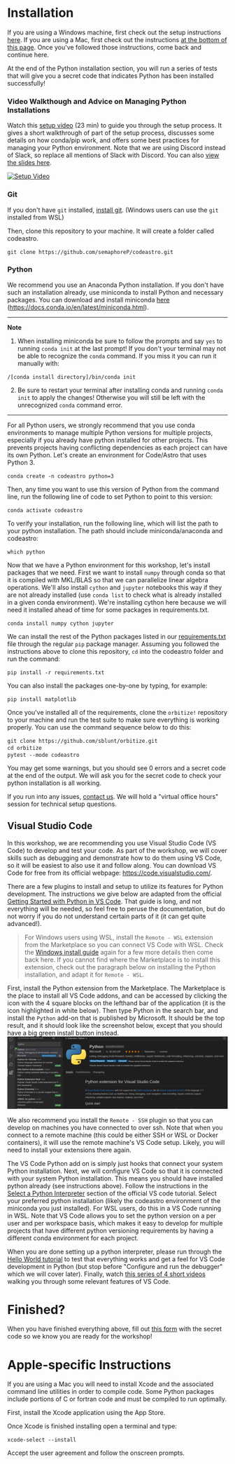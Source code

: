 # Installation

If you are using a Windows machine, first check out the setup instructions 
[here](https://github.com/semaphoreP/codeastro/blob/main/Day0/INSTALL_WINDOWS.md). If you are using a Mac, first check out the instructions [at the bottom of this page](https://github.com/semaphoreP/codeastro/blob/main/Day0/INSTALL.md#apple-specific-instructions). Once you've
followed those instructions, come back and continue here.

At the end of the Python installation section, you will run a series of tests that will give you a secret code that indicates Python has been installed successfully! 

### Video Walkthough and Advice on Managing Python Installations ###

Watch this [setup video](https://youtu.be/vpMbZdMeRAs) (23 min) to guide you through the setup process. It gives a short walkthrough of part of the setup process, discusses some details on how conda/pip work, and offers some best practices for managing your Python environment. Note that we are using Discord instead of Slack, so replace all mentions of Slack with Discord. You can also [view the slides here](https://docs.google.com/presentation/d/10PZgGP7SENmOKb6Xji4BX9POtVZcOpIYhaCsWUh-Qco/edit?usp=sharing). 

[![Setup Video](http://img.youtube.com/vi/vpMbZdMeRAs/0.jpg)](https://youtu.be/vpMbZdMeRAs "Setup Video")

### Git ###
If you don't have `git` installed, [install git](https://git-scm.com/downloads). (Windows users can use the `git` installed from WSL)

Then, clone this repository to your machine. It will create a folder called codeastro. 

    git clone https://github.com/semaphoreP/codeastro.git

### Python ###
We recommend you use an Anaconda Python installation. If you don't have such an installation already, use miniconda to install Python and necessary packages. You can download and install
miniconda [here](https://docs.conda.io/en/latest/miniconda.html) (https://docs.conda.io/en/latest/miniconda.html).


---
**Note**

1. When installing miniconda be sure to follow the prompts and say `yes` to running `conda init` at the last prompt! If you don't your terminal may not be able to recognize the `conda` command. If you miss it you can run it manually with:
```
/[conda install directory]/bin/conda init
```

2. Be sure to restart your terminal after installing conda and running `conda init` to apply the changes! Otherwise you will still be left with the unrecognized `conda` command error. 

---

For all Python users, we strongly recommend that you use conda environments to manage multiple Python versions for multiple projects, especially if you already have python installed for other projects. This prevents projects having conflicting dependencies as each project can have its own Python. Let's create an environment for Code/Astro that uses Python 3.

    conda create -n codeastro python=3

Then, any time you want to use this version of Python from the command line, run the following line of code to set Python to point to this version:

    conda activate codeastro

 To verify your installation, run the following line, which will list the path to your python installation. The path should include miniconda/anaconda and codeastro:

    which python

Now that we have a Python environment for this workshop, let's install packages that we need. First we want to install `numpy` through conda so that it is compiled with MKL/BLAS so that we can parallelize linear algebra operations. We'll also install `cython` and `jupyter` notebooks this way if they are not already installed (use `conda list` to check what is already installed in a given conda environment). We're installing cython here because we will need it installed ahead of time for some packages in requirements.txt. 

    conda install numpy cython jupyter

We can install the rest of the Python packages listed in our 
[requirements.txt](https://github.com/semaphoreP/codeastro/blob/main/requirements.txt) file through the regular `pip` package manager.
Assuming you followed the instructions above to clone this repository, `cd` into the codeastro folder and run the command:

    pip install -r requirements.txt

You can also install the packages one-by-one by typing, for example:

    pip install matplotlib

Once you've installed all of the requirements, clone the `orbitize!` repository to your machine and run the test suite to make sure everything is working properly. You can use the command sequence below to do this:

    git clone https://github.com/sblunt/orbitize.git
    cd orbitize
    pytest --mode codeastro

You may get some warnings, but you should see 0 errors and a secret code at the end of the output. We will ask you for the secret code to check your python installation is all working. 

If you run into any issues, [contact us](mailto:sblunt@caltech.edu). We will hold a "virtual office hours" session for 
technical setup questions.


## Visual Studio Code

In this workshop, we are recommending you use Visual Studio Code (VS Code) to develop and test your code. 
As part of the workshop, we will cover skills such as debugging and demonstrate how to do them using VS Code, so it will be easiest to also use it and follow along.
You can download VS Code for free from its official webpage: https://code.visualstudio.com/.

There are a few plugins to install and setup to utilize its features for Python development. The instructions we give below are adapted from the official [Getting Started with Python in VS Code](https://code.visualstudio.com/docs/python/python-tutorial). That guide is long, and not everything will be needed, so feel free to peruse the documentation, but do not worry if you do not understand certain parts of it (it can get quite advanced!). 

> For Windows users using WSL, install the `Remote - WSL` extension from the Marketplace so you can connect VS Code with WSL. Check the [Windows install guide](https://github.com/semaphoreP/codeastro/blob/main/Day0/INSTALL_WINDOWS.md) again for a few more details then come back here. If you cannot find where the Marketplace is to install this extension, check out the paragraph below on installing the Python installation, and adapt it for `Remote - WSL`. 

First, install the Python extension from the Marketplace. The Marketplace is the place to install all VS Code addons, and can be accessed by clicking the icon with the 4 square blocks on the lefthand bar of the application (it is the icon highlighted in white below). Then type Python in the search bar, and install the `Python` add-on that is published by Microsoft. It should be the top result, and it should look like the screenshot below, except that you should have a big green install button instead. 
![alt text](../imgs/vscode-python-install.png)

We also recommend you install the `Remote - SSH` plugin so that you can develop on machines you have connected to over ssh. Note that when you connect to a remote machine (this could be either SSH or WSL or Docker containers), it will use the remote machine's VS Code setup. Likely, you will need to install your extensions there again.

The VS Code Python add on is simply just hooks that connect your system Python installation. Next, we will configure VS Code so that it is connected with your system Python installation. This means you should have installed python already (see instructions above). Follow the instructions in the [Select a Python Interpreter](https://code.visualstudio.com/docs/python/python-tutorial#_select-a-python-interpreter) section of the official VS code tutorial. Select your preferred python installation (likely the codeastro environment of the miniconda you just installed). For WSL users, do this in a VS Code running in WSL. Note that VS Code allows you to set the python version on a per user and per workspace basis, which makes it easy to develop for multiple projects that have different python versioning requirements by having a different conda environment for each project. 

When you are done setting up a python interpreter, please run through the [Hello World tutorial](https://code.visualstudio.com/docs/python/python-tutorial) to test that everything works and get a feel for VS Code development in Python (but stop before "Configure and run the debugger" which we will cover later). Finally, watch [this series of 4 short videos](https://drive.google.com/drive/folders/1jzrm8Iy68LwKp7ndE6SVGDaviTNNaDRA?usp=sharing) walking you through some relevant features of VS Code.

# Finished?

When you have finished everything above, fill out [this form](https://drive.google.com/drive/folders/1jzrm8Iy68LwKp7ndE6SVGDaviTNNaDRA?usp=sharing) with the secret code so we know you are ready for the workshop!

# Apple-specific Instructions

If you are using a Mac you will need to install Xcode and the associated command line utilities in order to compile code. Some Python packages include portions of C or fortran code and must be compiled to run optimally. 

First, install the Xcode application using the App Store. 

Once Xcode is finished installing open a terminal and type:
    
    xcode-select --install

Accept the user agreement and follow the onscreen prompts. 
